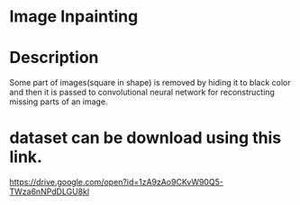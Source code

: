 # Image Inpainting

# Description 
Some part of images(square in shape) is removed by hiding it to black color and then it is passed to convolutional neural network for reconstructing missing parts of an image.

# dataset can be download using this link.
https://drive.google.com/open?id=1zA9zAo9CKvW90Q5-TWza6nNPdDLGU8kl